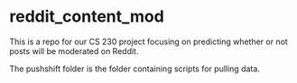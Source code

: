 # reddit_content_mod
This is a repo for our CS 230 project focusing on predicting whether or not posts will be moderated on Reddit. 

The pushshift folder is the folder containing scripts for pulling data. 
